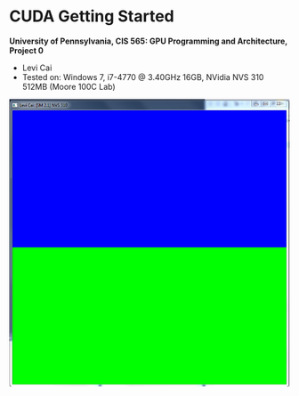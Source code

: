 CUDA Getting Started
====================

**University of Pennsylvania, CIS 565: GPU Programming and Architecture, Project 0**

* Levi Cai
* Tested on: Windows 7, i7-4770 @ 3.40GHz 16GB, NVidia NVS 310 512MB (Moore 100C Lab)

![](images/hw0_screenshot.png)
